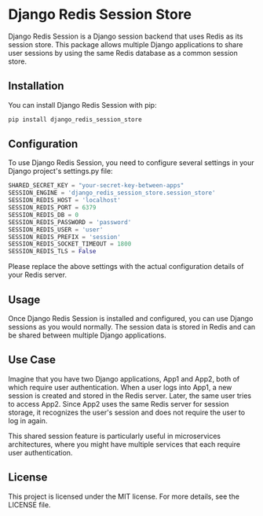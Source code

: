 # Django Redis Session Store

Django Redis Session is a Django session backend that uses Redis as its session store. This package allows multiple Django applications to share user sessions by using the same Redis database as a common session store.

## Installation

You can install Django Redis Session with pip:

```bash
pip install django_redis_session_store
```
## Configuration
To use Django Redis Session, you need to configure several settings in your Django project's settings.py file:

```python
SHARED_SECRET_KEY = "your-secret-key-between-apps"
SESSION_ENGINE = 'django_redis_session_store.session_store'
SESSION_REDIS_HOST = 'localhost'
SESSION_REDIS_PORT = 6379
SESSION_REDIS_DB = 0
SESSION_REDIS_PASSWORD = 'password'
SESSION_REDIS_USER = 'user'
SESSION_REDIS_PREFIX = 'session'
SESSION_REDIS_SOCKET_TIMEOUT = 1800
SESSION_REDIS_TLS = False
```
Please replace the above settings with the actual configuration details of your Redis server.

## Usage
Once Django Redis Session is installed and configured, you can use Django sessions as you would normally. The session data is stored in Redis and can be shared between multiple Django applications.

## Use Case
Imagine that you have two Django applications, App1 and App2, both of which require user authentication. When a user logs into App1, a new session is created and stored in the Redis server. Later, the same user tries to access App2. Since App2 uses the same Redis server for session storage, it recognizes the user's session and does not require the user to log in again.

This shared session feature is particularly useful in microservices architectures, where you might have multiple services that each require user authentication.

## License
This project is licensed under the MIT license. For more details, see the LICENSE file.
